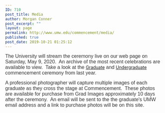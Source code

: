 ```yaml
---
ID: 710
post_title: Media
author: Morgan Conner
post_excerpt: ""
layout: page
permalink: http://www.umw.edu/commencement/media/
published: true
post_date: 2019-10-21 01:25:12
---
```

<span style="float: none;background-color: #ffffff;color: #333333;font-family: MuseoSans,'museo-sans',Helvetica,Arial,Tahoma,sans-serif;font-size: 16px;font-style: normal;font-variant: normal;font-weight: 400;letter-spacing: normal;text-align: left;text-decoration: none;text-indent: 0px;text-transform: none">The University will stream the ceremony live on our web page on Saturday, May 9, 2020.  An archive of the most recent celebrations are available to view.  Take a look at the </span><a href="https://www.umw.edu/commencement/graduate-commencement/gstream/">Graduate</a><span style="float: none;background-color: #ffffff;color: #333333;font-family: MuseoSans,'museo-sans',Helvetica,Arial,Tahoma,sans-serif;font-size: 16px;font-style: normal;font-variant: normal;font-weight: 400;letter-spacing: normal;text-align: left;text-decoration: none;text-indent: 0px;text-transform: none"> and </span><a href="https://www.umw.edu/commencement/undergraduate/live-stream/">Undergraduate</a><span style="float: none;background-color: #ffffff;color: #333333;font-family: MuseoSans,'museo-sans',Helvetica,Arial,Tahoma,sans-serif;font-size: 16px;font-style: normal;font-variant: normal;font-weight: 400;letter-spacing: normal;text-align: left;text-decoration: none;text-indent: 0px;text-transform: none"> commencement ceremony from last year.</span>

<span style="float: none;background-color: #ffffff;color: #333333;font-family: MuseoSans,'museo-sans',Helvetica,Arial,Tahoma,sans-serif;font-size: 16px;font-style: normal;font-variant: normal;font-weight: 400;letter-spacing: normal;text-align: left;text-decoration: none;text-indent: 0px;text-transform: none">A professional photographer will capture multiple images of each graduate as they cross the stage at Commencement.  These photos are available for purchase from Grad Images approximately 10 days after the ceremony.  An email will be sent to the the graduate's UMW email address and a link to purchase photos will be on this site.   </span>